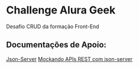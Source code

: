 # Challenge Alura Geek
 Desafio CRUD da formação Front-End


## Documentações de Apoio:
[Json-Server](https://www.npmjs.com/package/json-server)
[Mockando APIs REST com json-server](https://www.alura.com.br/artigos/mockando-apis-rest-com-json-server)